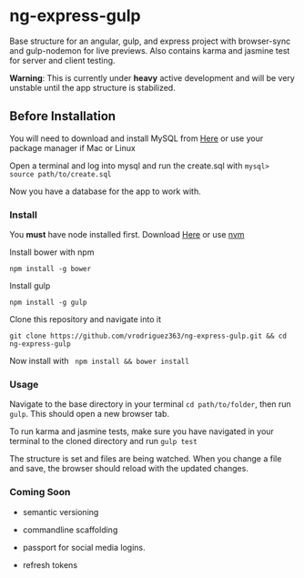 # ng-express-gulp
Base structure for an angular, gulp, and express project with browser-sync and gulp-nodemon for live previews. Also contains karma and jasmine test for server and client testing.

**Warning**: This is currently under **heavy** active development and will be very unstable until the app structure is stabilized. 

## Before Installation
You will need to download and install MySQL from [Here](https://www.mysql.com/) or use your package manager if Mac or Linux

Open a terminal and log into mysql and run the create.sql with `mysql> source path/to/create.sql`

Now you have a database for the app to work with.

### Install

You **must** have node installed first. Download [Here](https://nodejs.org/) or use [nvm](https://github.com/creationix/nvm)

Install bower with npm

```
npm install -g bower
```

Install gulp
```
npm install -g gulp
```

Clone this repository and navigate into it 
``` 
git clone https://github.com/vrodriguez363/ng-express-gulp.git && cd ng-express-gulp
```

Now install with ` npm install && bower install`

### Usage

Navigate to the base directory in your terminal ` cd path/to/folder `, then run ` gulp `. This should open a new browser tab.

To run karma and jasmine tests, make sure you have navigated in your terminal to the cloned directory and run ` gulp test `

The structure is set and files are being watched. When you change a file and save, the browser should reload with the updated changes.

### Coming Soon

* semantic versioning

* commandline scaffolding

* passport for social media logins.

* refresh tokens